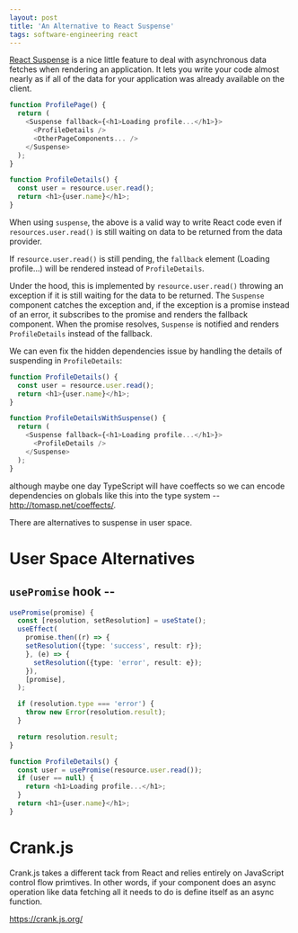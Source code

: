 ```yaml
---
layout: post
title: 'An Alternative to React Suspense'
tags: software-engineering react
---
```


[React Suspense](https://reactjs.org/docs/concurrent-mode-suspense.html) is a nice little feature to deal with asynchronous data fetches when rendering an application. It lets you write your code almost nearly as if all of the data for your application was already available on the client.

```typescript
function ProfilePage() {
  return (
    <Suspense fallback={<h1>Loading profile...</h1>}>
      <ProfileDetails />
      <OtherPageComponents... />
    </Suspense>
  );
}

function ProfileDetails() {
  const user = resource.user.read();
  return <h1>{user.name}</h1>;
}
```

When using `suspense`, the above is a valid way to write React code even if `resources.user.read()` is still waiting on data to be returned from the data provider.

If `resource.user.read()` is still pending, the `fallback` element (Loading profile...) will be rendered instead of `ProfileDetails`.

Under the hood, this is implemented by `resource.user.read()` throwing an exception if it is still waiting for the data to be returned. The `Suspense` component catches the exception and, if the exception is a promise instead of an error, it subscribes to the promise and renders the fallback component. When the promise resolves, `Suspense` is notified and renders `ProfileDetails` instead of the fallback.

We can even fix the hidden dependencies issue by handling the details of suspending in `ProfileDetails`:

```typescript
function ProfileDetails() {
  const user = resource.user.read();
  return <h1>{user.name}</h1>;
}

function ProfileDetailsWithSuspense() {
  return (
    <Suspense fallback={<h1>Loading profile...</h1>}>
      <ProfileDetails />
    </Suspense>
  );
}
```

although maybe one day TypeScript will have coeffects so we can encode dependencies on globals like this into the type system -- http://tomasp.net/coeffects/.

There are alternatives to suspense in user space.

# User Space Alternatives

## `usePromise` hook --

```typescript
usePromise(promise) {
  const [resolution, setResolution] = useState();
  useEffect(
    promise.then((r) => {
    setResolution({type: 'success', result: r});
    }, (e) => {
      setResolution({type: 'error', result: e});
    }),
    [promise],
  );

  if (resolution.type === 'error') {
    throw new Error(resolution.result);
  }

  return resolution.result;
}

function ProfileDetails() {
  const user = usePromise(resource.user.read());
  if (user == null) {
    return <h1>Loading profile...</h1>;
  }
  return <h1>{user.name}</h1>;
}
```

# Crank.js

Crank.js takes a different tack from React and relies entirely on JavaScript control flow primtives. In other words, if your component does an async operation like data fetching all it needs to do is define itself as an async function.

https://crank.js.org/
